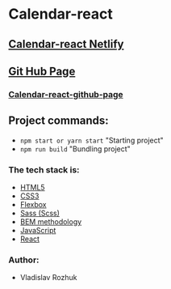 # Calendar-react

## [Calendar-react Netlify](https://lucent-praline-056e76.netlify.app/)

## [Git Hub Page](https://github.com/Mwxyz2022)

### [Calendar-react-github-page](https://github.com/Mwxyz2022/React-calendar)

## Project commands:

- `npm start or yarn start` "Starting project"
- `npm run build` "Bundling project"

### The tech stack is:

- [HTML5](http://htmlbook.ru/html)
- [CSS3](https://developer.mozilla.org/ru/docs/Web/CSS)
- [Flexbox](https://css-tricks.com/snippets/css/a-guide-to-flexbox/)
- [Sass (Scss)](https://sass-lang.com/)
- [BEM methodology](https://en.bem.info/methodology/)
- [JavaScript](https://en.wikipedia.org/wiki/JavaScript)
- [React](https://en.reactjs.org/)

### Author:

- Vladislav Rozhuk
